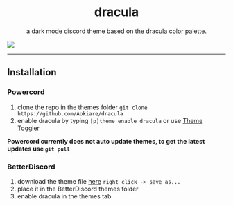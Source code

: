 <h1 align="center">dracula</h1>
<p align="center">a dark mode discord theme based on the dracula color palette.</p>

![](https://i.imgur.com/b2zdZSc.png)

---

## Installation

### Powercord

1. clone the repo in the themes folder `git clone https://github.com/Aokiare/dracula`
2. enable dracula by typing `[p]theme enable dracula` or use [Theme Toggler](https://github.com/redstonekasi/theme-toggler)

**Powercord currently does not auto update themes, to get the latest updates use `git pull`**

### BetterDiscord

1. download the theme file [here](https://raw.githubusercontent.com/Aokiare/dracula/main/BetterDiscord/dracula.theme.css) `right click -> save as...`
2. place it in the BetterDiscord themes folder
3. enable dracula in the themes tab
